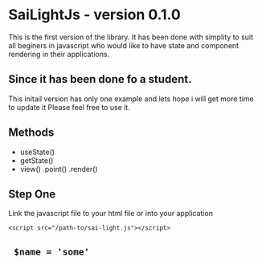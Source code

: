 # SaiLightJs - version 0.1.0
This is the first version of the library. 
It has been done with simplity to suit all beginers in javascript who would like to have state and component rendering in their applications.

## Since it has been done fo a student. 
This initail version has only one example and lets hope i will get more time to update it 
Please feel free to use it.

## Methods

- useState()
- getState()
- view()
    .point()
    .render()

## Step One
Link the javascript file to your html file or into your application <br/>
    
`
    <script src="/path-to/sai-light.js"></script>
`

` 
$name = 'some'
`
-